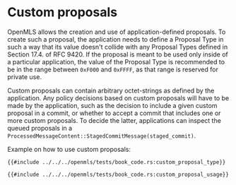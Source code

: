 # Custom proposals

OpenMLS allows the creation and use of application-defined proposals. To create such a proposal, the application needs to define a Proposal Type in such a way that its value doesn't collide with any Proposal Types defined in Section 17.4. of RFC 9420. If the proposal is meant to be used only inside of a particular application, the value of the Proposal Type is recommended to be in the range between `0xF000` and `0xFFFF`, as that range is reserved for private use.

Custom proposals can contain arbitrary octet-strings as defined by the application. Any policy decisions based on custom proposals will have to be made by the application, such as the decision to include a given custom proposal in a commit, or whether to accept a commit that includes one or more custom proposals. To decide the latter, applications can inspect the queued proposals in a `ProcessedMessageContent::StagedCommitMessage(staged_commit)`.

Example on how to use custom proposals:

```rust,no_run,noplayground
{{#include ../../../openmls/tests/book_code.rs:custom_proposal_type}}
```

```rust,no_run,noplayground
{{#include ../../../openmls/tests/book_code.rs:custom_proposal_usage}}
```
